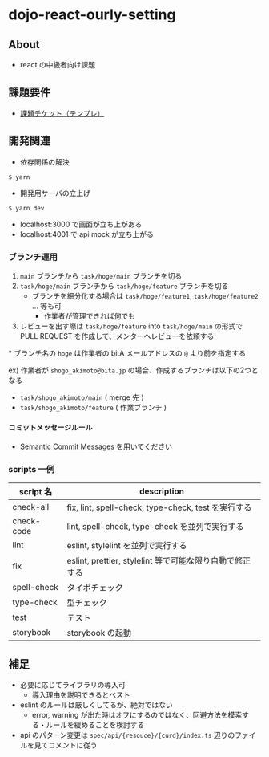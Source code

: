 # dojo-react-ourly-setting
## About
- react の中級者向け課題

## 課題要件
- [課題チケット（テンプレ）](https://bitadev.backlog.jp/view/TD-984)

## 開発関連
- 依存関係の解決
```shell
$ yarn
```

- 開発用サーバの立上げ
```shell
$ yarn dev
```

- localhost:3000 で画面が立ち上がある
- localhost:4001 で api mock が立ち上がる

### ブランチ運用
1. `main` ブランチから `task/hoge/main` ブランチを切る
2. `task/hoge/main` ブランチから `task/hoge/feature` ブランチを切る
    - ブランチを細分化する場合は `task/hoge/feature1`, `task/hoge/feature2` ... 等も可
        - 作業者が管理できれば何でも
3. レビューを出す際は `task/hoge/feature` into `task/hoge/main` の形式で PULL REQUEST を作成して、メンターへレビューを依頼する

\* ブランチ名の `hoge` は作業者の bitA メールアドレスの `@` より前を指定する

ex) 作業者が `shogo_akimoto@bita.jp` の場合、作成するブランチは以下の2つとなる
- `task/shogo_akimoto/main` ( merge 先 )
- `task/shogo_akimoto/feature` ( 作業ブランチ )

#### コミットメッセージルール
- [Semantic Commit Messages](https://gist.github.com/joshbuchea/6f47e86d2510bce28f8e7f42ae84c716) を用いてください

### scripts 一例
| script 名 | description |
| --- | --- |
| check-all | fix, lint, spell-check, type-check, test を実行する |
| check-code | lint, spell-check, type-check を並列で実行する |
| lint | eslint, stylelint を並列で実行する |
| fix | eslint, prettier, stylelint 等で可能な限り自動で修正する |
| spell-check | タイポチェック |
| type-check | 型チェック |
| test | テスト |
| storybook | storybook の起動 |

## 補足
- 必要に応じてライブラリの導入可
  - 導入理由を説明できるとベスト
- eslint のルールは厳しくしてるが、絶対ではない
  - error, warning が出た時はオフにするのではなく、回避方法を模索する・ルールを緩めることを検討する
- api のパターン変更は `spec/api/{resouce}/{curd}/index.ts` 辺りのファイルを見てコメントに従う
